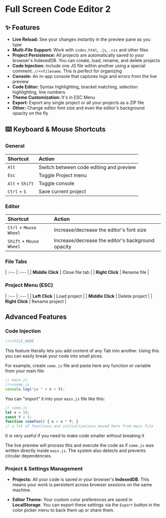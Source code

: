 # Full Screen Code Editor 2

## ✨ Features

*   **Live Reload:** See your changes instantly in the preview pane as you type
*   **Multi-File Support:** Work with `index.html`, `.js`, `.css` and other files
*   **Project Persistence:** All projects are automatically saved to your browser's IndexedDB. You can create, load, rename, and delete projects
*   **Code Injection:** Include one JS file within another using a special comment: `//<<filename`. This is perfect for organizing
*   **Console:** An in-app console that captures logs and errors from the live preview
*   **Code Editor:** Syntax highlighting, bracket matching, selection highlighting, line numbers
*   **Theme Customization:** It's in ESC Menu
*   **Export:** Export any single project or all your projects as a ZIP file
*   **Other:** Change editor font size and even the editor's background opacity on the fly


## ⌨️ Keyboard & Mouse Shortcuts

### General
| Shortcut | Action |
| :--- | :--- |
| `Alt` | Switch between code editing and preview |
| `Esc` | Toggle Project menu |
| `Alt` + `Shift` | Toggle console |
| `Ctrl` + `S` | Save current project |

### Editor
| Shortcut | Action |
| :--- | :--- |
| `Ctrl` + `Mouse Wheel` | Increase/decrease the editor's font size |
| `Shift` + `Mouse Wheel` | Increase/decrease the editor's background opacity |

### File Tabs
| :--- | :--- |
| **Middle Click** | Close file tab |
| **Right Click** | Rename file |

### Project Menu (ESC)
| :--- | :--- |
| **Left Click** | Load project |
| **Middle Click** | Delete project |
| **Right Click** | Rename project |


##  Advanced Features

### Code Injection

```javascript
//<<FILE_NAME
```

This feature literally lets you add content of any Tab into another. Using this you can easily break your code into small pices.

For example, create `some.js` file and paste here any function or variable from your main file:
```javascript
// main.js
//<<some.js
console.log("yo " + x + Y);
```

You can "import" it into your `main.js` file like this:
```javascript
// some.js
let x = 10;
const Y = 5;
function someFoo() { x = x * Y; }
// a lot of functions and initializations moved here from main file
```
It is very useful if you need to make code smaller without breaking it

The live preview will process this and execute the code as if `some.js` was written directly inside `main.js`. The system also detects and prevents circular dependencies.

### Project & Settings Management

*   **Projects:** All your code is saved in your browser's **IndexedDB**. This means your work is persistent across browser sessions on the same machine.

*   **Editor Theme:** Your custom color preferences are saved in **LocalStorage**. You can export these settings via the `Export` button in the color picker menu to back them up or share them.
